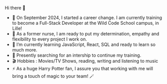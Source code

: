Hi there 👋

- 🔭 On September 2024, I started a career change. I am currently training to become a Full-Stack Developer at the Wild Code School campus, in Lille!
- 💊 As a former nurse, I am ready to put my determination, empathy and flexibility to every project I work on.
- 🌱 I’m currently learning JavaScript, React, SQL and ready to learn so much more.
- 🔎 Presently searching for an intership to continue my training.
- 🎬 Hobbies : Movies/TV Shows, reading, writing and listening to music
- ⚡ As a huge Harry Potter fan, I assure you that working with me will bring a touch of magic to your team! 🪄

